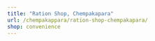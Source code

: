 ```yaml
---
title: "Ration Shop, Chempakapara"
url: /chempakappara/ration-shop-chempakapara/
shop: convenience
---
```

